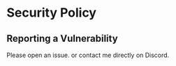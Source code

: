 # Security Policy

## Reporting a Vulnerability

Please open an issue. or contact me directly on Discord.
